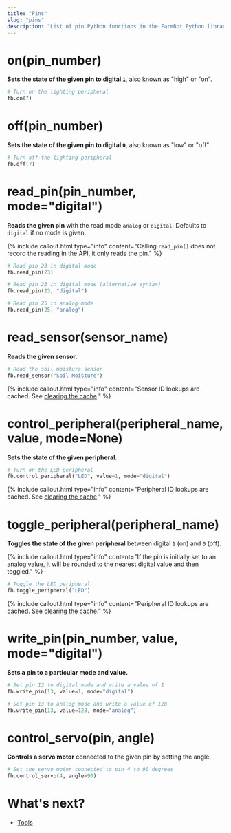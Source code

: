 ```yaml
---
title: "Pins"
slug: "pins"
description: "List of pin Python functions in the FarmBot Python library"
---
```


# on(pin_number)

**Sets the state of the given pin to digital `1`**, also known as "high" or "on".

```python
# Turn on the lighting peripheral
fb.on(7)
```

# off(pin_number)

**Sets the state of the given pin to digital `0`**, also known as "low" or "off".

```python
# Turn off the lighting peripheral
fb.off(7)
```

# read_pin(pin_number, mode="digital")

**Reads the given pin** with the read mode `analog` or `digital`. Defaults to `digital` if no mode is given.

{%
include callout.html
type="info"
content="Calling `read_pin()` does not record the reading in the API, it only reads the pin."
%}

```python
# Read pin 23 in digital mode
fb.read_pin(23)

# Read pin 23 in digital mode (alternative syntax)
fb.read_pin(23, "digital")

# Read pin 25 in analog mode
fb.read_pin(25, "analog")
```

# read_sensor(sensor_name)

**Reads the given sensor**.

```python
# Read the soil moisture sensor
fb.read_sensor("Soil Moisture")
```

{%
include callout.html
type="info"
content="Sensor ID lookups are cached. See [clearing the cache](../settings.md#clear-resource-cache)."
%}

# control_peripheral(peripheral_name, value, mode=None)

**Sets the state of the given peripheral**.

```python
# Turn on the LED peripheral
fb.control_peripheral("LED", value=1, mode="digital")
```

{%
include callout.html
type="info"
content="Peripheral ID lookups are cached. See [clearing the cache](../settings.md#clear-resource-cache)."
%}

# toggle_peripheral(peripheral_name)

**Toggles the state of the given peripheral** between digital `1` (on) and `0` (off).

{%
include callout.html
type="info"
content="If the pin is initially set to an analog value, it will be rounded to the nearest digital value and then toggled."
%}

```python
# Toggle the LED peripheral
fb.toggle_peripheral("LED")
```

{%
include callout.html
type="info"
content="Peripheral ID lookups are cached. See [clearing the cache](../settings.md#clear-resource-cache)."
%}

# write_pin(pin_number, value, mode="digital")

**Sets a pin to a particular mode and value.**

```python
# Set pin 13 to digital mode and write a value of 1
fb.write_pin(13, value=1, mode="digital")

# Set pin 13 to analog mode and write a value of 128
fb.write_pin(13, value=128, mode="analog")
```

# control_servo(pin, angle)

**Controls a servo motor** connected to the given pin by setting the angle.

```python
# Set the servo motor connected to pin 4 to 90 degrees
fb.control_servo(4, angle=90)
```

# What's next?

 * [Tools](./tools.md)
